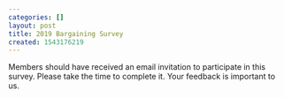 ```yaml
---
categories: []
layout: post
title: 2019 Bargaining Survey
created: 1543176219
---
```

<p>Members should have received an email invitation to participate in this survey. Please take the time to complete it. Your feedback is important to us.</p>
